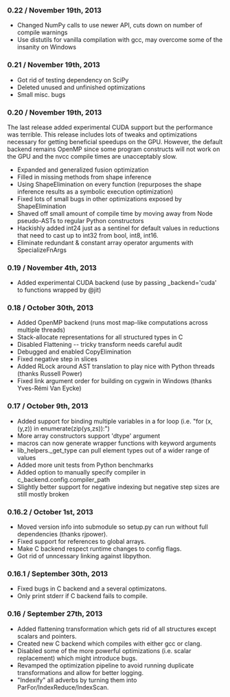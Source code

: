 ### 0.22 / November 19th, 2013 ### 

- Changed NumPy calls to use newer API, cuts down on number of compile warnings
- Use distutils for vanilla compilation with gcc, may overcome some of the insanity on Windows

### 0.21 / November 19th, 2013 ### 

- Got rid of testing dependency on SciPy
- Deleted unused and unfinished optimizations
- Small misc. bugs 

### 0.20 / November 19th, 2013 ###

The last release added experimental CUDA support but the performance was terrible. This release includes lots of tweaks and optimizations necessary for getting beneficial speedups on the GPU. However, the default backend remains OpenMP since some program constructs will not work on the GPU and the nvcc compile times are unacceptably slow.

- Expanded and generalized fusion optimization
- Filled in missing methods from shape inference
- Using ShapeElimination on every function (repurposes the shape inference results as a symbolic execution optimization)
- Fixed lots of small bugs in other optimizations exposed by ShapeElimination
- Shaved off small amount of compile time by moving away from Node pseudo-ASTs to regular Python constructors
- Hackishly added int24 just as a sentinel for default values in reductions that need to cast up to int32 from bool, int8, int16.
- Eliminate redundant & constant array operator arguments with SpecializeFnArgs

### 0.19 / November 4th, 2013 ###

- Added experimental CUDA backend (use by passing _backend='cuda' to functions wrapped by @jit)

### 0.18 / October 30th, 2013 ###

- Added OpenMP backend (runs most map-like computations across multiple threads)
- Stack-allocate representations for all structured types in C
- Disabled Flattening -- tricky transform needs careful audit
- Debugged and enabled CopyElimination
- Fixed negative step in slices 
- Added RLock around AST translation to play nice with Python threads (thanks Russell Power)
- Fixed link argument order for building on cygwin in Windows (thanks Yves-Rémi Van Eycke)

### 0.17 / October 9th, 2013 ###

- Added support for binding multiple variables in a for loop (i.e. "for (x,(y,z)) in enumerate(zip(ys,zs)):")
- More array constructors support 'dtype' argument 
- macros can now generate wrapper functions with keyword arguments 
- lib_helpers._get_type can pull element types out of a wider range of values 
- Added more unit tests from Python benchmarks 
- Added option to manually specify compiler in c_backend.config.compiler_path
- Slightly better support for negative indexing but negative step sizes are still mostly broken 
 
### 0.16.2 / October 1st, 2013 ###

- Moved version info into submodule so setup.py can run without full dependencies (thanks rjpower). 
- Fixed support for references to global arrays.
- Make C backend respect runtime changes to config flags. 
- Got rid of unncessary linking against libpython. 

### 0.16.1 / September 30th, 2013 ###

- Fixed bugs in C backend and a several optimizatons.
- Only print stderr if C backend fails to compile.  

### 0.16 / September 27th, 2013 ###

- Added flattening transformation which gets rid of all structures except scalars and pointers.
- Created new C backend which compiles with either gcc or clang.
- Disabled some of the more powerful optimizations (i.e. scalar replacement) which might introduce bugs. 
- Revamped the optimization pipeline to avoid running duplicate transformations and allow for better logging. 
- "Indexify" all adverbs by turning them into ParFor/IndexReduce/IndexScan. 

